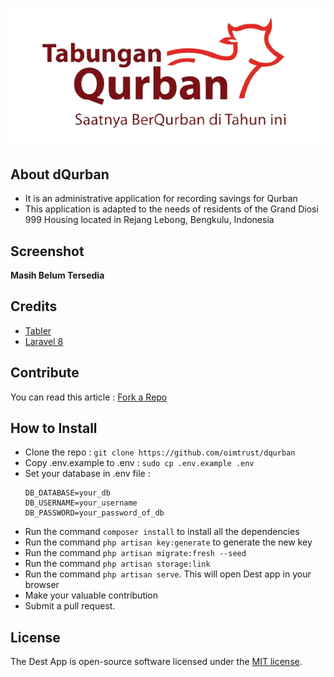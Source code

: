 ![](public/tabler/static/dQurban-logo.png)

## About dQurban
* It is an administrative application for recording savings for Qurban
* This application is adapted to the needs of residents of the Grand Diosi 999 Housing located in Rejang Lebong, Bengkulu, Indonesia

## Screenshot
__Masih Belum Tersedia__

## Credits
- [Tabler](https://tabler.io/ "Tabler")
- [Laravel 8](https://laravel.com/docs/8.x "Laravel 8")

## Contribute
You can read this article : [Fork a Repo](https://help.github.com/en/articles/fork-a-repo "Fork a Repo")

## How to Install
- Clone the repo : `git clone https://github.com/oimtrust/dqurban`
- Copy .env.example to .env : `sudo cp .env.example .env`
- Set your database in .env file :
  ```
  DB_DATABASE=your_db
  DB_USERNAME=your_username
  DB_PASSWORD=your_password_of_db
  ```
- Run the command `composer install` to install all the dependencies
- Run the command `php artisan key:generate` to generate the new key
- Run the command `php artisan migrate:fresh --seed`
- Run the command `php artisan storage:link`
- Run the command `php artisan serve`. This will open Dest app in your browser
- Make your valuable contribution
- Submit a pull request.

## License
The Dest App is open-source software licensed under the [MIT license](https://opensource.org/licenses/MIT).
